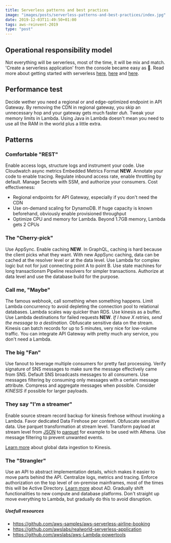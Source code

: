 ```yaml
---
title: Serverless patterns and best practices
image: "images/posts/serverless-patterns-and-best-practices/index.jpg"
date: 2019-12-03T11:49:50+01:00
tags: aws-reinvent-2019
type: "post"
---
```


## Operational responsibility model
Not everything will be serverless, most of the time, it will be mix and match. 'Create a serverless application' from the console became easy as 🥧.
Read more about getting started with serverless [here](https://aws.amazon.com/quickstart/architecture/serverless-cicd-for-enterprise/), [here](https://www.jeremydaly.com/serverless-microservice-patterns-for-aws/) and [here](https://github.com/alexcasalboni/aws-Lambda-power-tuning).

## Performance test
Decide wether you need a regional or and edge-optimized endpoint in API Gateway. By removing the CDN in regional gateway, you skip an unnecessary hop and your gateway gets much faster *duh*. Tweak your memory limits in Lambda. Using Java in Lambda doesn't mean you need to use all the RAM in the world plus a little extra.

## Patterns
### Comfortable "REST"
Enable access logs, structure logs and instrument your code. Use Cloudwatch async metrics Embedded Metrics Format **NEW**. Annotate your code to enable tracing. Regulate inbound access rate, enable throttling by default. Manage Secrets with SSM, and authorize your consumers.
Cost effectiveness:
- Regional endpoints for API Gateway, especially if you don't need the CDN
- Use on-demand scaling for DynamoDB. If huge capacity is known beforehand, obviously enable provisioned throughput
- Optimize CPU and memory for Lambda. Beyond 1.7GB memory, Lambda gets 2 CPUs

### The "Cherry-pick"
Use AppSync. Enable caching **NEW**. In GraphQL, caching is hard because the client picks what they want. With new AppSync caching, data can be cached at the resolver level or at the data level. Use Lambda for complex logic but not for just connecting point A to point B. Use state machines for long transactionsm Pipeline resolvers for simpler transactions. Authorize at data level and use the database build for the purpose.

### Call me, "Maybe"
The famous webhook, call something when something happens. Limit Lambda concurrency to avoid depleting the connection pool to relational databases. Lambda scales way quicker than RDS. Use kinesis as a buffer. Use Lambda destinations for failed requests **NEW**. *If I have X retries, send the message to a destination.* Obfuscate sensitive data on the stream. Kinesis can batch records for up to 5 minutes, very nice for low-volume traffic. You can integrate API Gateway with pretty much any service, you don't need a Lambda.

### The big "Fan"
Use fanout to leverage multiple consumers for pretty fast processing. Verify signature of SNS messages to make sure the message effectively came from SNS. Default SNS broadcasts messages to all consumers. Use messages filtering by consuming only messages with a certain message attribute. Compress and aggregate messages when possible. Consider *KINESIS* if possible for larger payloads.

### They say "I'm a streamer"
Enable source stream record backup for kinesis firehose without invoking a Lambda. Favor dedicated Data Firehose per context. Obfuscate sensitive data. Use parquet transformation at stream level. Transform payload at stream level from [JSON](https://www.json.org/json-en.html) to [parquet](https://en.wikipedia.org/wiki/Parakeet) for example to be used with Athena. Use message filtering to prevent unwanted events.

[Learn more](https://aws.amazon.com/blogs/networking-and-content-delivery/global-data-ingestion-with-amazon-cloudfront-and-Lambdaedge/) about global data ingestion to Kinesis.

### The "Strangler"
Use an API to abstract implementation details, which makes it easier to move parts behind the API. Centralize logs, metrics and tracing. Enforce authorization on the top level of on-premise mainframes, most of the times this will be Active Directory. [Learn more](https://www.ad.nl/) about AD. Gradually shift functionalities to new compute and database platforms. Don't straight up move everything to Lambda, but gradually do this to avoid disruption.

##### Usefull resources
- https://github.com/aws-samples/aws-serverless-airline-booking
- https://github.com/awslabs/realworld-serverless-application
- https://github.com/awslabs/aws-Lambda-powertools
